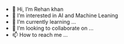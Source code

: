 - 👋 Hi, I’m Rehan khan
- 👀 I’m interested in AI and Machine Leaning
- 🌱 I’m currently learning ...
- 💞️ I’m looking to collaborate on ...
- 📫 How to reach me ...

<!---
maxico714/maxico714 is a ✨ special ✨ repository because its `README.md` (this file) appears on your GitHub profile.
You can click the Preview link to take a look at your changes.
--->
